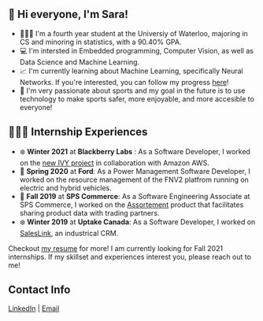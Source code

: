 ## 👋  Hi everyone, I'm Sara!
- 👩🏽‍🎓  I'm a fourth year student at the Universiy of Waterloo, majoring in CS and minoring in statistics, with a 90.40% GPA.
- 💻  I'm intersted in Embedded programming, Computer Vision, as well as Data Science and Machine Learning.
- 📈  I'm currently learning about Machine Learning, specifically Neural Networks. If you're interested, you can follow my progress [here](https://github.com/shhabdel/learning-ml)! 
- 🏀  I'm very passionate about sports and my goal in the future is to use technology to make sports safer, more enjoyable, and more accesible to everyone!

## 👩🏽‍💼 Internship Experiences 
- ❄️ **Winter 2021** at **Blackberry Labs** : As a Software Developer, I worked on the [new IVY project](https://blackberry.qnx.com/en/aws) in collaboration with Amazon AWS.
- 🌸 **Spring 2020** at **Ford**: As a Power Management Software Developer, I worked on the resource management of the FNV2 platfrom running on electric and hybrid vehicles.
- 🍁 **Fall 2019** at **SPS Commerce**: As a Software Engineering Associate at SPS Commerce, I worked on the [Assortement](https://www.spscommerce.com/products/assortment/) product that facilitates sharing product data with trading partners.
- ❄️ **Winter 2019** at **Uptake Canada**: As a Software Developer, I worked on [SalesLink](https://www.uptake.com/dealer/sales-solutions#industrial-crm), an industrical CRM.

Checkout [my resume](https://drive.google.com/file/d/1PQyYKIakK7HNJrWjqwo5cry2Z7qXBIM-/view?usp=sharing) for more!
I am currently looking for Fall 2021 internships. If my skillset and experiences interest you, please reach out to me!

## Contact Info 
[LinkedIn](https://www.linkedin.com/in/sara-abdelrahman-975950148/) | [Email](shhabdel@uwaterloo.ca)

<!---
shhabdel/shhabdel is a ✨ special ✨ repository because its `README.md` (this file) appears on your GitHub profile.
You can click the Preview link to take a look at your changes.
--->

